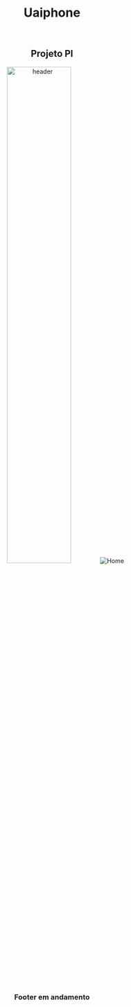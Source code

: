 <h1 align="center">Uaiphone</h1>
<br><h2 align="center">Projeto PI</h2>
<div align="center">
  
  <img width="54.2%" alt="header" src="https://user-images.githubusercontent.com/95445253/168948242-3abec67a-27e1-48ec-96d1-33ed9ede2637.png">
  <img alt="Home" src="https://user-images.githubusercontent.com/95445253/168948129-05d0e2d7-37ca-48f0-8bfe-a2cb11867a56.gif">
  
</div>

<h3 align="center">Footer em andamento</h3>

